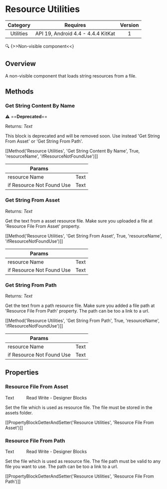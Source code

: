 # Resource Utilities

| Category | Requires | Version |
|:--------:|:-------:|:--------:|
|Utilities|API 19, Android 4.4 - 4.4.4 KitKat|1|

:mag: {>>Non-visible component<<}

## Overview

A non-visible component that loads string resources from a file.

## Methods

### Get String Content By Name

:warning: ==**Deprecated**==

<span class="chip chip-text">Returns: <i>Text</i></span> 

This block is deprecated and will be removed soon. Use instead 'Get String From Asset' or 'Get String From Path'.

[[Method('Resource Utilities', 'Get String Content By Name', True, 'resourceName', 'ifResourceNotFoundUse')]]

| Params | []() |
|--------|------|
|resource Name|<span class="chip chip-text">Text</span>|
|if Resource Not Found Use|<span class="chip chip-text">Text</span>|


### Get String From Asset

<span class="chip chip-text">Returns: <i>Text</i></span> 

Get the text from a asset resource file. Make sure you uploaded a file at 'Resource File From Asset' property.

[[Method('Resource Utilities', 'Get String From Asset', True, 'resourceName', 'ifResourceNotFoundUse')]]

| Params | []() |
|--------|------|
|resource Name|<span class="chip chip-text">Text</span>|
|if Resource Not Found Use|<span class="chip chip-text">Text</span>|


### Get String From Path

<span class="chip chip-text">Returns: <i>Text</i></span> 

Get the text from a path resource file. Make sure you added a file path at 'Resource File From Path' property. The path can be too a link to a url.

[[Method('Resource Utilities', 'Get String From Path', True, 'resourceName', 'ifResourceNotFoundUse')]]

| Params | []() |
|--------|------|
|resource Name|<span class="chip chip-text">Text</span>|
|if Resource Not Found Use|<span class="chip chip-text">Text</span>|


## Properties

### Resource File From Asset

<span class="chip chip-text">Text</span>&nbsp;&nbsp;&nbsp;&nbsp;&nbsp;&nbsp;&nbsp;&nbsp;&nbsp;&nbsp;<span class="chip chip-rw">Read</span> <span class="chip chip-rw">Write</span> - <span class="chip chip-bd">Designer</span> <span class="chip chip-bd">Blocks</span> 

Set the file which is used as resource file. The file must be stored in the assets folder.

[[PropertyBlockGetterAndSetter('Resource Utilities', 'Resource File From Asset')]]

### Resource File From Path

<span class="chip chip-text">Text</span>&nbsp;&nbsp;&nbsp;&nbsp;&nbsp;&nbsp;&nbsp;&nbsp;&nbsp;&nbsp;<span class="chip chip-rw">Read</span> <span class="chip chip-rw">Write</span> - <span class="chip chip-bd">Designer</span> <span class="chip chip-bd">Blocks</span> 

Set the file which is used as resource file. The file path must be valid to any file you want to use. The path can be too a link to a url.

[[PropertyBlockGetterAndSetter('Resource Utilities', 'Resource File From Path')]]